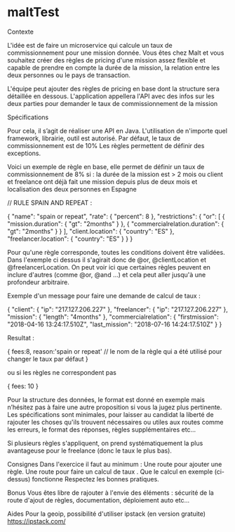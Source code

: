 # maltTest

Contexte

L'idée est de faire un microservice qui calcule un taux de commissionnement pour une mission donnée.
Vous êtes chez Malt et vous souhaitez créer des règles de pricing d'une mission assez flexible et capable de prendre en compte la durée de la mission, la relation entre les deux personnes ou le pays de transaction.

L'équipe peut ajouter des règles de pricing en base dont la structure sera détaillée en dessous.
L'application appellera l'API avec des infos sur les deux parties pour demander le taux de commissionnement de la mission

Spécifications

Pour cela, il s’agit de réaliser une API en Java. L'utilisation de n'importe quel framework, librairie, outil est autorisé.
Par défaut, le taux de commissionnement est de 10%
Les règles permettent de définir des exceptions.

Voici un exemple de règle en base, elle permet de définir un taux de commissionnement de 8% si :
la durée de la mission est > 2 mois ou client et freelance ont déjà fait une mission depuis plus de deux mois et localisation des deux personnes en Espagne

// RULE SPAIN AND REPEAT :

{
  "name": "spain or repeat",
  "rate": {
    "percent": 8
  },
  "restrictions": {
    "or": [
      {
        "mission.duration": {
          "gt": "2months"
        }
      },
      {
        "commercialrelation.duration": {
          "gt": "2months"
        }
      }
    ],
    "client.location": {
      "country": "ES"
    },
    "freelancer.location": {
      "country": "ES"
    }
  }
}

Pour qu'une règle corresponde, toutes les conditions doivent être validées. Dans l'exemple ci dessus il s'agirait donc de @or, @clientLocation et @freelancerLocation. On peut voir ici que certaines règles peuvent en inclure d'autres (comme @or, @and ...) et cela peut aller jusqu'à une profondeur arbitraire.

Exemple d'un message pour faire une demande de calcul de taux :

{
  "client": {
    "ip": "217.127.206.227"
  },
  "freelancer": {
    "ip": "217.127.206.227"
  },
  "mission": {
    "length": "4months"
  },
  "commercialrelation": {
    "firstmission": "2018-04-16 13:24:17.510Z",
    "last_mission": "2018-07-16 14:24:17.510Z"
  }
}

Resultat :

{
   fees:8,
   reason:'spain or repeat'   // le nom de la règle qui a été utilisé pour changer le taux par défaut
}

ou si les règles ne correspondent pas 

{
   fees: 10
}

Pour la structure des données, le format est donné en exemple mais n’hésitez pas à faire une autre proposition si vous la jugez plus pertinente. Les spécifications sont minimales, pour laisser au candidat la liberté de rajouter les choses qu'ils trouvent nécessaires ou utiles aux routes comme les erreurs, le format des réponses, règles supplémentaires etc…

Si plusieurs règles s'appliquent, on prend systématiquement la plus avantageuse pour le freelance (donc le taux le plus bas).

Consignes
Dans l'exercice il faut au minimum :
Une route pour ajouter une règle.
Une route pour faire un calcul de taux .
Que le calcul en exemple (ci-dessus) fonctionne
Respectez les bonnes pratiques.

Bonus
Vous êtes libre de rajouter à l'envie des éléments : sécurité de la route d'ajout de règles, documentation, déploiement auto etc...

Aides
Pour la geoip, possibilité d'utiliser ipstack (en version gratuite)
https://ipstack.com/

